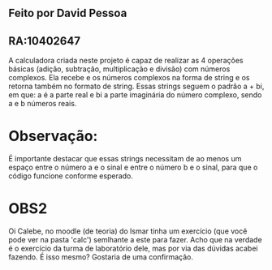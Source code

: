 ## Feito por David Pessoa 
## RA:10402647

A calculadora criada neste projeto é capaz de realizar as 4 operações básicas (adição, subtração, multiplicação e divisão) com números complexos. Ela recebe e os números complexos na forma de string e os retorna também no formato de string. Essas strings seguem o padrão a + bi, em que: a é a parte real e bi a parte imaginária do número complexo, sendo a e b números reais.  

# Observação:
É importante destacar que essas strings necessitam de ao menos um espaço entre o número a e o sinal e entre o número b e o sinal, para que o código funcione conforme esperado.

# OBS2
Oi Calebe, no moodle (de teoria) do Ismar tinha um exercício (que você pode ver na pasta 'calc') semlhante a este para fazer. Acho que na verdade é o exercício da turma de laboratório dele, mas por via das dúvidas acabei fazendo. É isso mesmo? Gostaria de uma confirmação.